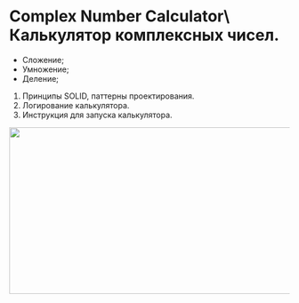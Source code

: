 # Complex Number Calculator\ Калькулятор комплексных чисел.

- Сложение;
- Умножение;
- Деление;

1. Принципы SOLID, паттерны проектирования.
2. Логирование калькулятора.
3. Инструкция для запуска калькулятора.

<div align="center">
  <img src="https://media.giphy.com/media/fRhSHzQ4NXOdrHIZJd/giphy.gif" width="600" height="300"/>
</div>